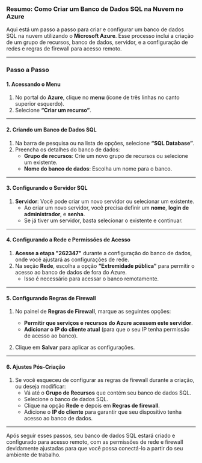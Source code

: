 ### Resumo: Como Criar um Banco de Dados SQL na Nuvem no Azure

Aqui está um passo a passo para criar e configurar um banco de dados SQL na nuvem utilizando o **Microsoft Azure**. Esse processo inclui a criação de um grupo de recursos, banco de dados, servidor, e a configuração de redes e regras de firewall para acesso remoto.

---

### Passo a Passo

#### 1. Acessando o Menu

1. No portal do **Azure**, clique no **menu** (ícone de três linhas no canto superior esquerdo).
2. Selecione **“Criar um recurso”**.

---

#### 2. Criando um Banco de Dados SQL

1. Na barra de pesquisa ou na lista de opções, selecione **“SQL Database”**.
2. Preencha os detalhes do banco de dados:
   - **Grupo de recursos**: Crie um novo grupo de recursos ou selecione um existente.
   - **Nome do banco de dados**: Escolha um nome para o banco.

---

#### 3. Configurando o Servidor SQL

1. **Servidor**: Você pode criar um novo servidor ou selecionar um existente.
   - Ao criar um novo servidor, você precisa definir um **nome**, **login de administrador**, e **senha**.
   - Se já tiver um servidor, basta selecionar o existente e continuar.

---

#### 4. Configurando a Rede e Permissões de Acesso

1. **Acesse a etapa "262347"** durante a configuração do banco de dados, onde você ajustará as configurações de rede.
2. Na seção **Rede**, escolha a opção **“Extremidade pública”** para permitir o acesso ao banco de dados de fora do Azure.
   - Isso é necessário para acessar o banco remotamente.

---

#### 5. Configurando Regras de Firewall

1. No painel de **Regras de Firewall**, marque as seguintes opções:

   - **Permitir que serviços e recursos do Azure acessem este servidor**.
   - **Adicionar o IP do cliente atual** (para que o seu IP tenha permissão de acesso ao banco).

2. Clique em **Salvar** para aplicar as configurações.

---

#### 6. Ajustes Pós-Criação

1. Se você esqueceu de configurar as regras de firewall durante a criação, ou deseja modificar:
   - Vá até o **Grupo de Recursos** que contém seu banco de dados SQL.
   - Selecione o banco de dados SQL.
   - Clique na opção **Rede** e depois em **Regras de firewall**.
   - Adicione o **IP do cliente** para garantir que seu dispositivo tenha acesso ao banco de dados.

---

Após seguir esses passos, seu banco de dados SQL estará criado e configurado para acesso remoto, com as permissões de rede e firewall devidamente ajustadas para que você possa conectá-lo a partir do seu ambiente de trabalho.

